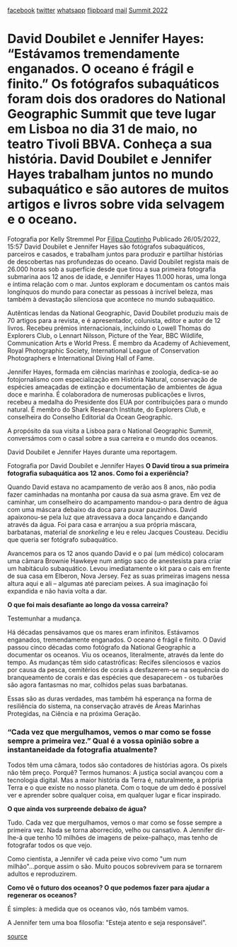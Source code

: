 [facebook](https://www.facebook.com/sharer/sharer.php?u=https%3A%2F%2Fwww.natgeo.pt%2Ffotografia%2F2022%2F05%2Fentrevista-david-doubilet-e-jennifer-hayes) [twitter](https://twitter.com/share?url=https%3A%2F%2Fwww.natgeo.pt%2Ffotografia%2F2022%2F05%2Fentrevista-david-doubilet-e-jennifer-hayes&via=natgeo&text=David%20Doubilet%20e%20Jennifer%20Hayes%3A%20%E2%80%9CEst%C3%A1vamos%20tremendamente%20enganados.%20O%20oceano%20%C3%A9%20fr%C3%A1gil%20e%20finito.%E2%80%9D) [whatsapp](https://web.whatsapp.com/send?text=https%3A%2F%2Fwww.natgeo.pt%2Ffotografia%2F2022%2F05%2Fentrevista-david-doubilet-e-jennifer-hayes) [flipboard](https://share.flipboard.com/bookmarklet/popout?v=2&title=David%20Doubilet%20e%20Jennifer%20Hayes%3A%20%E2%80%9CEst%C3%A1vamos%20tremendamente%20enganados.%20O%20oceano%20%C3%A9%20fr%C3%A1gil%20e%20finito.%E2%80%9D&url=https%3A%2F%2Fwww.natgeo.pt%2Ffotografia%2F2022%2F05%2Fentrevista-david-doubilet-e-jennifer-hayes) [mail](mailto:?subject=NatGeo&body=https%3A%2F%2Fwww.natgeo.pt%2Ffotografia%2F2022%2F05%2Fentrevista-david-doubilet-e-jennifer-hayes%20-%20David%20Doubilet%20e%20Jennifer%20Hayes%3A%20%E2%80%9CEst%C3%A1vamos%20tremendamente%20enganados.%20O%20oceano%20%C3%A9%20fr%C3%A1gil%20e%20finito.%E2%80%9D) [Summit 2022](https://www.natgeo.pt/summit2022) 
# David Doubilet e Jennifer Hayes: “Estávamos tremendamente enganados. O oceano é frágil e finito.” Os fotógrafos subaquáticos foram dois dos oradores do National Geographic Summit que teve lugar em Lisboa no dia 31 de maio, no teatro Tivoli BBVA. Conheça a sua história. David Doubilet e Jennifer Hayes trabalham juntos no mundo subaquático e são autores de muitos artigos e livros sobre vida selvagem e o oceano. 

Fotografia por Kelly Stremmel Por [Filipa Coutinho](https://www.natgeo.pt/autor/filipa-coutinho) Publicado 26/05/2022, 15:57 David Doubilet e Jennifer Hayes são fotógrafos subaquáticos, parceiros e casados, e trabalham juntos para produzir e partilhar histórias de descobertas nas profundezas do oceano. David Doubilet regista mais de 26.000 horas sob a superfície desde que tirou a sua primeira fotografia submarina aos 12 anos de idade, e Jennifer Hayes 11.000 horas, uma longa e íntima relação com o mar. Juntos exploram e documentam os cantos mais longínquos do mundo para conectar as pessoas à incrível beleza, mas também à devastação silenciosa que acontece no mundo subaquático. 

Autênticas lendas da National Geographic, David Doubilet produziu mais de 70 artigos para a revista, e é apresentador, colunista, editor e autor de 12 livros. Recebeu prémios internacionais, incluindo o Lowell Thomas do Explorers Club, o Lennart Nilsson, Picture of the Year, BBC Wildlife, Communication Arts e World Press. É membro da Academy of Achievement, Royal Photographic Society, International League of Conservation Photographers e International Diving Hall of Fame. 

Jennifer Hayes, formada em ciências marinhas e zoologia, dedica-se ao fotojornalismo com especialização em História Natural, conservação de espécies ameaçadas de extinção e documentação de ambientes de água doce e marinha. É colaboradora de numerosas publicações e livros, recebeu a medalha do Presidente dos EUA por contribuições para o mundo natural. É membro do Shark Research Institute, do Explorers Club, e conselheira do Conselho Editorial da Ocean Geographic. 

A propósito da sua visita a Lisboa para o National Geographic Summit, conversámos com o casal sobre a sua carreira e o mundo dos oceanos. 

David Doubilet e Jennifer Hayes durante uma reportagem. 

Fotografia por David Doubilet e Jennifer Hayes **O David tirou a sua primeira fotografia subaquática aos 12 anos. Como foi a experiência?** 

Quando David estava no acampamento de verão aos 8 anos, não podia fazer caminhadas na montanha por causa da sua asma grave. Em vez de caminhar, um conselheiro do acampamento mandou-o para dentro de água com uma máscara debaixo da doca para puxar pauzinhos. David apaixonou-se pela luz que atravessava a doca lançando e dançando através da água. Foi para casa e arranjou a sua própria máscara, barbatanas, material de _snorkeling_ e leu e releu Jacques Cousteau. Decidiu que queria ser fotógrafo subaquático. 

Avancemos para os 12 anos quando David e o pai (um médico) colocaram uma câmara Brownie Hawkeye num antigo saco de anestesista para criar um habitáculo subaquático. Levou imediatamente o kit para o cais em frente de sua casa em Elberon, Nova Jersey. Fez as suas primeiras imagens nessa altura aqui e ali – algumas até pareciam peixes. A sua imaginação foi expandida e não havia volta a dar. 

**O que foi mais desafiante ao longo da vossa carreira?** 

Testemunhar a mudança. 

Há décadas pensávamos que os mares eram infinitos. Estávamos enganados, tremendamente enganados. O oceano é frágil e finito. O David passou cinco décadas como fotógrafo da National Geographic a documentar os oceanos. Viu os oceanos, literalmente, através da lente do tempo. As mudanças têm sido catastróficas: Recifes silenciosos e vazios por causa da pesca, cemitérios de corais a desfazerem-se na sequência do branqueamento de corais e das espécies que desaparecem - os tubarões são agora fantasmas no mar, colhidos pelas suas barbatanas. 

Essas são as duras verdades, mas também há esperança na forma de resiliência do sistema, na conservação através de Áreas Marinhas Protegidas, na Ciência e na próxima Geração. 

### “Cada vez que mergulhamos, vemos o mar como se fosse sempre a primeira vez.” **Qual é a vossa opinião sobre a** **instantaneidade da fotografia atualmente?** 

Todos têm uma câmara, todos são contadores de histórias agora. Os pixels não têm preço. Porquê? Termos humanos: A justiça social avançou com a tecnologia digital. Mas a maior história da Terra é, naturalmente, a própria Terra e o que existe no nosso planeta. Com o toque de um dedo é possível ver e aprender sobre qualquer coisa, em qualquer lugar e ficar inspirado. 

**O que ainda vos surpreende debaixo de água?** 

Tudo. Cada vez que mergulhamos, vemos o mar como se fosse sempre a primeira vez. Nada se torna aborrecido, velho ou cansativo. A Jennifer dir-lhe-á que tenho 10 milhões de imagens de peixe-palhaço, mas tenho de fotografar todos os que vejo. 

Como cientista, a Jennifer vê cada peixe vivo como "um num milhão"...porque assim o são. Muito poucos sobrevivem para se tornarem adultos e reproduzirem. 

**Como vê o futuro dos oceanos? O que podemos fazer para ajudar a regenerar os oceanos?** 

É simples: à medida que os oceanos vão, nós também vamos. 

A Jennifer tem uma boa filosofia: "Esteja atento e seja responsável". 



[source](https://www.natgeo.pt/fotografia/2022/05/entrevista-david-doubilet-e-jennifer-hayes)